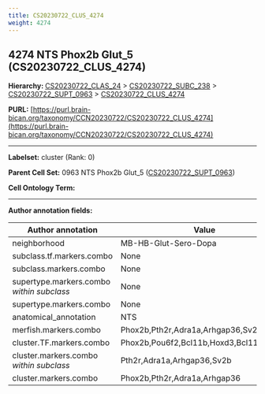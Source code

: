 ```yaml
---
title: CS20230722_CLUS_4274
weight: 4274
---
```

## 4274 NTS Phox2b Glut_5 (CS20230722_CLUS_4274)
<b>Hierarchy: </b>
[CS20230722_CLAS_24](../CS20230722_CLAS_24) >
[CS20230722_SUBC_238](../CS20230722_SUBC_238) >
[CS20230722_SUPT_0963](../CS20230722_SUPT_0963) >
[CS20230722_CLUS_4274](../CS20230722_CLUS_4274)

**PURL:** [https://purl.brain-bican.org/taxonomy/CCN20230722/CS20230722_CLUS_4274](https://purl.brain-bican.org/taxonomy/CCN20230722/CS20230722_CLUS_4274)

---


**Labelset:** cluster (Rank: 0)

**Parent Cell Set:** 0963 NTS Phox2b Glut_5 ([CS20230722_SUPT_0963](../CS20230722_SUPT_0963))



**Cell Ontology Term:** 

[MARKER GENES.]: #


---

[TRANSFERRED ANNOTATIONS.]: #


[AUTHOR ANNOTATION FIELDS.]: #


**Author annotation fields:**

| Author annotation | Value |
|-------------------|-------|
|neighborhood|MB-HB-Glut-Sero-Dopa|
|subclass.tf.markers.combo|None|
|subclass.markers.combo|None|
|supertype.markers.combo _within subclass_|None|
|supertype.markers.combo|None|
|anatomical_annotation|NTS|
|merfish.markers.combo|Phox2b,Pth2r,Adra1a,Arhgap36,Sv2b|
|cluster.TF.markers.combo|Phox2b,Pou6f2,Bcl11b,Hoxd3,Bcl11a,Shox2|
|cluster.markers.combo _within subclass_|Pth2r,Adra1a,Arhgap36,Sv2b|
|cluster.markers.combo|Phox2b,Pth2r,Adra1a,Arhgap36|
